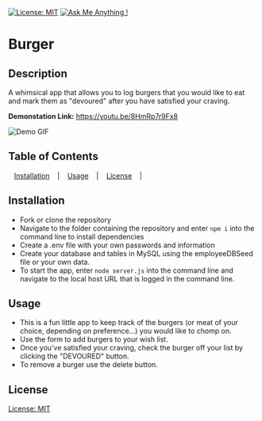 [![License: MIT](https://img.shields.io/badge/License-MIT-yellow.svg)](https://opensource.org/licenses/MIT)
[![Ask Me Anything !](https://img.shields.io/badge/Ask%20me-anything-1abc9c.svg)](mailto:nargizaboronchieva@gmail.com)

# Burger

## Description
A whimsical app that allows you to log  burgers that you would like to eat and mark them as "devoured" after you have satisfied your craving.

**Demonstation Link:** https://youtu.be/8HmRp7r9Fx8


![Demo GIF](public/assets/images/burger.gif)


## Table of Contents

 &nbsp;&nbsp; [Installation](#installation) &nbsp;&nbsp; | &nbsp;&nbsp; [Usage](#usage) &nbsp;&nbsp; |  &nbsp;&nbsp; [License](#license) &nbsp;&nbsp; | 



## Installation
- Fork or clone the repository 
- Navigate to the folder containing the repository and enter ```npm i``` into the command line to install dependencies
- Create a .env file with your own passwords and information
- Create your database and tables in MySQL using the employeeDBSeed file or your own data.
- To start the app, enter ```node server.js``` into the command line and navigate to the local host URL that is logged in the command line.

## Usage
- This is a fun little app to keep track of the burgers (or meat of your choice, depending on preference...) you would like to chomp on.
- Use the form to add burgers to your wish list.
- Once you've satisfied your craving, check the burger off your list by clicking the "DEVOURED" button. 
- To remove a burger use the delete button.


## License
[License: MIT](employ-ease/LICENSE)
